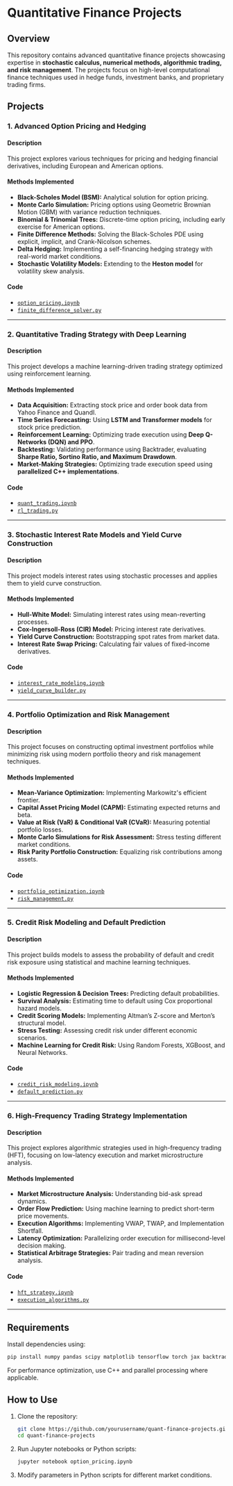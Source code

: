# Quantitative Finance Projects

## Overview
This repository contains advanced quantitative finance projects showcasing expertise in **stochastic calculus, numerical methods, algorithmic trading, and risk management**. The projects focus on high-level computational finance techniques used in hedge funds, investment banks, and proprietary trading firms.

## Projects

### 1. **Advanced Option Pricing and Hedging**
#### Description
This project explores various techniques for pricing and hedging financial derivatives, including European and American options.

#### Methods Implemented
- **Black-Scholes Model (BSM):** Analytical solution for option pricing.
- **Monte Carlo Simulation:** Pricing options using Geometric Brownian Motion (GBM) with variance reduction techniques.
- **Binomial & Trinomial Trees:** Discrete-time option pricing, including early exercise for American options.
- **Finite Difference Methods:** Solving the Black-Scholes PDE using explicit, implicit, and Crank-Nicolson schemes.
- **Delta Hedging:** Implementing a self-financing hedging strategy with real-world market conditions.
- **Stochastic Volatility Models:** Extending to the **Heston model** for volatility skew analysis.

#### Code
- [`option_pricing.ipynb`](option_pricing.ipynb)
- [`finite_difference_solver.py`](finite_difference_solver.py)

---

### 2. **Quantitative Trading Strategy with Deep Learning**
#### Description
This project develops a machine learning-driven trading strategy optimized using reinforcement learning.

#### Methods Implemented
- **Data Acquisition:** Extracting stock price and order book data from Yahoo Finance and Quandl.
- **Time Series Forecasting:** Using **LSTM and Transformer models** for stock price prediction.
- **Reinforcement Learning:** Optimizing trade execution using **Deep Q-Networks (DQN) and PPO**.
- **Backtesting:** Validating performance using Backtrader, evaluating **Sharpe Ratio, Sortino Ratio, and Maximum Drawdown**.
- **Market-Making Strategies:** Optimizing trade execution speed using **parallelized C++ implementations**.

#### Code
- [`quant_trading.ipynb`](quant_trading.ipynb)
- [`rl_trading.py`](rl_trading.py)

---

### 3. **Stochastic Interest Rate Models and Yield Curve Construction**
#### Description
This project models interest rates using stochastic processes and applies them to yield curve construction.

#### Methods Implemented
- **Hull-White Model:** Simulating interest rates using mean-reverting processes.
- **Cox-Ingersoll-Ross (CIR) Model:** Pricing interest rate derivatives.
- **Yield Curve Construction:** Bootstrapping spot rates from market data.
- **Interest Rate Swap Pricing:** Calculating fair values of fixed-income derivatives.

#### Code
- [`interest_rate_modeling.ipynb`](interest_rate_modeling.ipynb)
- [`yield_curve_builder.py`](yield_curve_builder.py)

---

### 4. **Portfolio Optimization and Risk Management**
#### Description
This project focuses on constructing optimal investment portfolios while minimizing risk using modern portfolio theory and risk management techniques.

#### Methods Implemented
- **Mean-Variance Optimization:** Implementing Markowitz's efficient frontier.
- **Capital Asset Pricing Model (CAPM):** Estimating expected returns and beta.
- **Value at Risk (VaR) & Conditional VaR (CVaR):** Measuring potential portfolio losses.
- **Monte Carlo Simulations for Risk Assessment:** Stress testing different market conditions.
- **Risk Parity Portfolio Construction:** Equalizing risk contributions among assets.

#### Code
- [`portfolio_optimization.ipynb`](portfolio_optimization.ipynb)
- [`risk_management.py`](risk_management.py)

---

### 5. **Credit Risk Modeling and Default Prediction**
#### Description
This project builds models to assess the probability of default and credit risk exposure using statistical and machine learning techniques.

#### Methods Implemented
- **Logistic Regression & Decision Trees:** Predicting default probabilities.
- **Survival Analysis:** Estimating time to default using Cox proportional hazard models.
- **Credit Scoring Models:** Implementing Altman’s Z-score and Merton’s structural model.
- **Stress Testing:** Assessing credit risk under different economic scenarios.
- **Machine Learning for Credit Risk:** Using Random Forests, XGBoost, and Neural Networks.

#### Code
- [`credit_risk_modeling.ipynb`](credit_risk_modeling.ipynb)
- [`default_prediction.py`](default_prediction.py)

---

### 6. **High-Frequency Trading Strategy Implementation**
#### Description
This project explores algorithmic strategies used in high-frequency trading (HFT), focusing on low-latency execution and market microstructure analysis.

#### Methods Implemented
- **Market Microstructure Analysis:** Understanding bid-ask spread dynamics.
- **Order Flow Prediction:** Using machine learning to predict short-term price movements.
- **Execution Algorithms:** Implementing VWAP, TWAP, and Implementation Shortfall.
- **Latency Optimization:** Parallelizing order execution for millisecond-level decision making.
- **Statistical Arbitrage Strategies:** Pair trading and mean reversion analysis.

#### Code
- [`hft_strategy.ipynb`](hft_strategy.ipynb)
- [`execution_algorithms.py`](execution_algorithms.py)

---

## Requirements
Install dependencies using:
```bash
pip install numpy pandas scipy matplotlib tensorflow torch jax backtrader
```

For performance optimization, use C++ and parallel processing where applicable.

## How to Use
1. Clone the repository:
   ```bash
   git clone https://github.com/yourusername/quant-finance-projects.git
   cd quant-finance-projects
   ```
2. Run Jupyter notebooks or Python scripts:
   ```bash
   jupyter notebook option_pricing.ipynb
   ```
3. Modify parameters in Python scripts for different market conditions.


